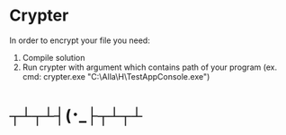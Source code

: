 # Crypter
In order to encrypt your file you need: 

1. Compile solution
2. Run crypter with argument which contains path of your program (ex. cmd: crypter.exe "C:\\Alla\\H\\TestAppConsole.exe")

# ┬┴┬┴┤(･_├┬┴┬┴
